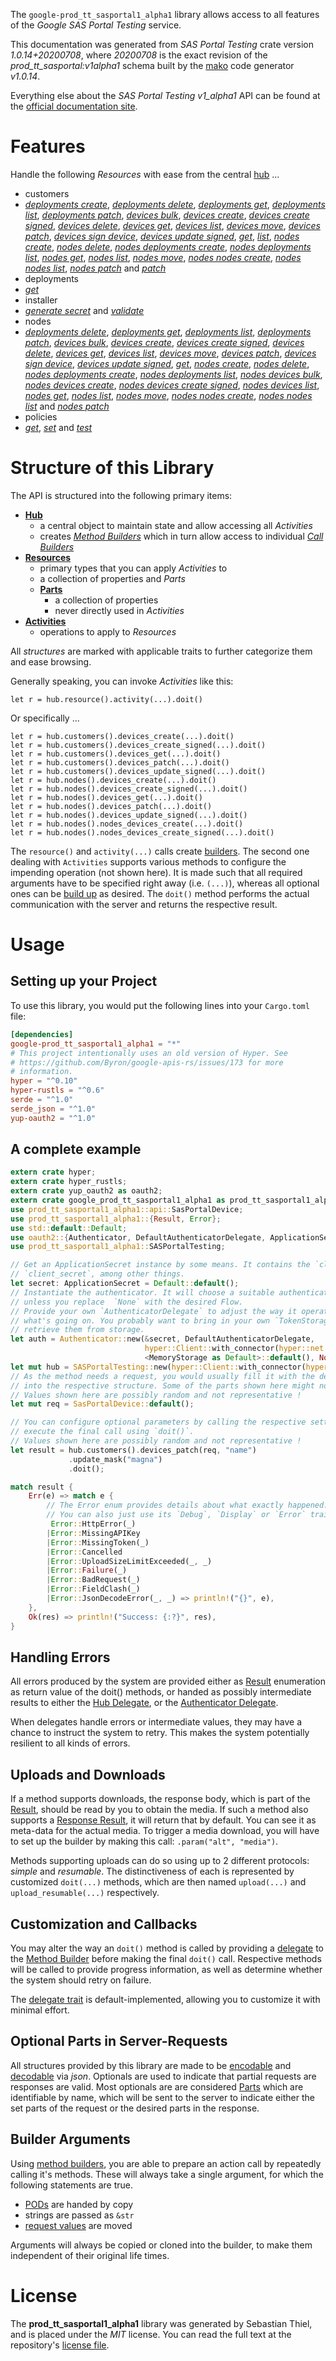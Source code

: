 <!---
DO NOT EDIT !
This file was generated automatically from 'src/mako/api/README.md.mako'
DO NOT EDIT !
-->
The `google-prod_tt_sasportal1_alpha1` library allows access to all features of the *Google SAS Portal Testing* service.

This documentation was generated from *SAS Portal Testing* crate version *1.0.14+20200708*, where *20200708* is the exact revision of the *prod_tt_sasportal:v1alpha1* schema built by the [mako](http://www.makotemplates.org/) code generator *v1.0.14*.

Everything else about the *SAS Portal Testing* *v1_alpha1* API can be found at the
[official documentation site](https://developers.google.com/spectrum-access-system/).
# Features

Handle the following *Resources* with ease from the central [hub](https://docs.rs/google-prod_tt_sasportal1_alpha1/1.0.14+20200708/google_prod_tt_sasportal1_alpha1/SASPortalTesting) ... 

* customers
 * [*deployments create*](https://docs.rs/google-prod_tt_sasportal1_alpha1/1.0.14+20200708/google_prod_tt_sasportal1_alpha1/api::CustomerDeploymentCreateCall), [*deployments delete*](https://docs.rs/google-prod_tt_sasportal1_alpha1/1.0.14+20200708/google_prod_tt_sasportal1_alpha1/api::CustomerDeploymentDeleteCall), [*deployments get*](https://docs.rs/google-prod_tt_sasportal1_alpha1/1.0.14+20200708/google_prod_tt_sasportal1_alpha1/api::CustomerDeploymentGetCall), [*deployments list*](https://docs.rs/google-prod_tt_sasportal1_alpha1/1.0.14+20200708/google_prod_tt_sasportal1_alpha1/api::CustomerDeploymentListCall), [*deployments patch*](https://docs.rs/google-prod_tt_sasportal1_alpha1/1.0.14+20200708/google_prod_tt_sasportal1_alpha1/api::CustomerDeploymentPatchCall), [*devices bulk*](https://docs.rs/google-prod_tt_sasportal1_alpha1/1.0.14+20200708/google_prod_tt_sasportal1_alpha1/api::CustomerDeviceBulkCall), [*devices create*](https://docs.rs/google-prod_tt_sasportal1_alpha1/1.0.14+20200708/google_prod_tt_sasportal1_alpha1/api::CustomerDeviceCreateCall), [*devices create signed*](https://docs.rs/google-prod_tt_sasportal1_alpha1/1.0.14+20200708/google_prod_tt_sasportal1_alpha1/api::CustomerDeviceCreateSignedCall), [*devices delete*](https://docs.rs/google-prod_tt_sasportal1_alpha1/1.0.14+20200708/google_prod_tt_sasportal1_alpha1/api::CustomerDeviceDeleteCall), [*devices get*](https://docs.rs/google-prod_tt_sasportal1_alpha1/1.0.14+20200708/google_prod_tt_sasportal1_alpha1/api::CustomerDeviceGetCall), [*devices list*](https://docs.rs/google-prod_tt_sasportal1_alpha1/1.0.14+20200708/google_prod_tt_sasportal1_alpha1/api::CustomerDeviceListCall), [*devices move*](https://docs.rs/google-prod_tt_sasportal1_alpha1/1.0.14+20200708/google_prod_tt_sasportal1_alpha1/api::CustomerDeviceMoveCall), [*devices patch*](https://docs.rs/google-prod_tt_sasportal1_alpha1/1.0.14+20200708/google_prod_tt_sasportal1_alpha1/api::CustomerDevicePatchCall), [*devices sign device*](https://docs.rs/google-prod_tt_sasportal1_alpha1/1.0.14+20200708/google_prod_tt_sasportal1_alpha1/api::CustomerDeviceSignDeviceCall), [*devices update signed*](https://docs.rs/google-prod_tt_sasportal1_alpha1/1.0.14+20200708/google_prod_tt_sasportal1_alpha1/api::CustomerDeviceUpdateSignedCall), [*get*](https://docs.rs/google-prod_tt_sasportal1_alpha1/1.0.14+20200708/google_prod_tt_sasportal1_alpha1/api::CustomerGetCall), [*list*](https://docs.rs/google-prod_tt_sasportal1_alpha1/1.0.14+20200708/google_prod_tt_sasportal1_alpha1/api::CustomerListCall), [*nodes create*](https://docs.rs/google-prod_tt_sasportal1_alpha1/1.0.14+20200708/google_prod_tt_sasportal1_alpha1/api::CustomerNodeCreateCall), [*nodes delete*](https://docs.rs/google-prod_tt_sasportal1_alpha1/1.0.14+20200708/google_prod_tt_sasportal1_alpha1/api::CustomerNodeDeleteCall), [*nodes deployments create*](https://docs.rs/google-prod_tt_sasportal1_alpha1/1.0.14+20200708/google_prod_tt_sasportal1_alpha1/api::CustomerNodeDeploymentCreateCall), [*nodes deployments list*](https://docs.rs/google-prod_tt_sasportal1_alpha1/1.0.14+20200708/google_prod_tt_sasportal1_alpha1/api::CustomerNodeDeploymentListCall), [*nodes get*](https://docs.rs/google-prod_tt_sasportal1_alpha1/1.0.14+20200708/google_prod_tt_sasportal1_alpha1/api::CustomerNodeGetCall), [*nodes list*](https://docs.rs/google-prod_tt_sasportal1_alpha1/1.0.14+20200708/google_prod_tt_sasportal1_alpha1/api::CustomerNodeListCall), [*nodes move*](https://docs.rs/google-prod_tt_sasportal1_alpha1/1.0.14+20200708/google_prod_tt_sasportal1_alpha1/api::CustomerNodeMoveCall), [*nodes nodes create*](https://docs.rs/google-prod_tt_sasportal1_alpha1/1.0.14+20200708/google_prod_tt_sasportal1_alpha1/api::CustomerNodeNodeCreateCall), [*nodes nodes list*](https://docs.rs/google-prod_tt_sasportal1_alpha1/1.0.14+20200708/google_prod_tt_sasportal1_alpha1/api::CustomerNodeNodeListCall), [*nodes patch*](https://docs.rs/google-prod_tt_sasportal1_alpha1/1.0.14+20200708/google_prod_tt_sasportal1_alpha1/api::CustomerNodePatchCall) and [*patch*](https://docs.rs/google-prod_tt_sasportal1_alpha1/1.0.14+20200708/google_prod_tt_sasportal1_alpha1/api::CustomerPatchCall)
* deployments
 * [*get*](https://docs.rs/google-prod_tt_sasportal1_alpha1/1.0.14+20200708/google_prod_tt_sasportal1_alpha1/api::DeploymentGetCall)
* installer
 * [*generate secret*](https://docs.rs/google-prod_tt_sasportal1_alpha1/1.0.14+20200708/google_prod_tt_sasportal1_alpha1/api::InstallerGenerateSecretCall) and [*validate*](https://docs.rs/google-prod_tt_sasportal1_alpha1/1.0.14+20200708/google_prod_tt_sasportal1_alpha1/api::InstallerValidateCall)
* nodes
 * [*deployments delete*](https://docs.rs/google-prod_tt_sasportal1_alpha1/1.0.14+20200708/google_prod_tt_sasportal1_alpha1/api::NodeDeploymentDeleteCall), [*deployments get*](https://docs.rs/google-prod_tt_sasportal1_alpha1/1.0.14+20200708/google_prod_tt_sasportal1_alpha1/api::NodeDeploymentGetCall), [*deployments list*](https://docs.rs/google-prod_tt_sasportal1_alpha1/1.0.14+20200708/google_prod_tt_sasportal1_alpha1/api::NodeDeploymentListCall), [*deployments patch*](https://docs.rs/google-prod_tt_sasportal1_alpha1/1.0.14+20200708/google_prod_tt_sasportal1_alpha1/api::NodeDeploymentPatchCall), [*devices bulk*](https://docs.rs/google-prod_tt_sasportal1_alpha1/1.0.14+20200708/google_prod_tt_sasportal1_alpha1/api::NodeDeviceBulkCall), [*devices create*](https://docs.rs/google-prod_tt_sasportal1_alpha1/1.0.14+20200708/google_prod_tt_sasportal1_alpha1/api::NodeDeviceCreateCall), [*devices create signed*](https://docs.rs/google-prod_tt_sasportal1_alpha1/1.0.14+20200708/google_prod_tt_sasportal1_alpha1/api::NodeDeviceCreateSignedCall), [*devices delete*](https://docs.rs/google-prod_tt_sasportal1_alpha1/1.0.14+20200708/google_prod_tt_sasportal1_alpha1/api::NodeDeviceDeleteCall), [*devices get*](https://docs.rs/google-prod_tt_sasportal1_alpha1/1.0.14+20200708/google_prod_tt_sasportal1_alpha1/api::NodeDeviceGetCall), [*devices list*](https://docs.rs/google-prod_tt_sasportal1_alpha1/1.0.14+20200708/google_prod_tt_sasportal1_alpha1/api::NodeDeviceListCall), [*devices move*](https://docs.rs/google-prod_tt_sasportal1_alpha1/1.0.14+20200708/google_prod_tt_sasportal1_alpha1/api::NodeDeviceMoveCall), [*devices patch*](https://docs.rs/google-prod_tt_sasportal1_alpha1/1.0.14+20200708/google_prod_tt_sasportal1_alpha1/api::NodeDevicePatchCall), [*devices sign device*](https://docs.rs/google-prod_tt_sasportal1_alpha1/1.0.14+20200708/google_prod_tt_sasportal1_alpha1/api::NodeDeviceSignDeviceCall), [*devices update signed*](https://docs.rs/google-prod_tt_sasportal1_alpha1/1.0.14+20200708/google_prod_tt_sasportal1_alpha1/api::NodeDeviceUpdateSignedCall), [*get*](https://docs.rs/google-prod_tt_sasportal1_alpha1/1.0.14+20200708/google_prod_tt_sasportal1_alpha1/api::NodeGetCall), [*nodes create*](https://docs.rs/google-prod_tt_sasportal1_alpha1/1.0.14+20200708/google_prod_tt_sasportal1_alpha1/api::NodeNodeCreateCall), [*nodes delete*](https://docs.rs/google-prod_tt_sasportal1_alpha1/1.0.14+20200708/google_prod_tt_sasportal1_alpha1/api::NodeNodeDeleteCall), [*nodes deployments create*](https://docs.rs/google-prod_tt_sasportal1_alpha1/1.0.14+20200708/google_prod_tt_sasportal1_alpha1/api::NodeNodeDeploymentCreateCall), [*nodes deployments list*](https://docs.rs/google-prod_tt_sasportal1_alpha1/1.0.14+20200708/google_prod_tt_sasportal1_alpha1/api::NodeNodeDeploymentListCall), [*nodes devices bulk*](https://docs.rs/google-prod_tt_sasportal1_alpha1/1.0.14+20200708/google_prod_tt_sasportal1_alpha1/api::NodeNodeDeviceBulkCall), [*nodes devices create*](https://docs.rs/google-prod_tt_sasportal1_alpha1/1.0.14+20200708/google_prod_tt_sasportal1_alpha1/api::NodeNodeDeviceCreateCall), [*nodes devices create signed*](https://docs.rs/google-prod_tt_sasportal1_alpha1/1.0.14+20200708/google_prod_tt_sasportal1_alpha1/api::NodeNodeDeviceCreateSignedCall), [*nodes devices list*](https://docs.rs/google-prod_tt_sasportal1_alpha1/1.0.14+20200708/google_prod_tt_sasportal1_alpha1/api::NodeNodeDeviceListCall), [*nodes get*](https://docs.rs/google-prod_tt_sasportal1_alpha1/1.0.14+20200708/google_prod_tt_sasportal1_alpha1/api::NodeNodeGetCall), [*nodes list*](https://docs.rs/google-prod_tt_sasportal1_alpha1/1.0.14+20200708/google_prod_tt_sasportal1_alpha1/api::NodeNodeListCall), [*nodes move*](https://docs.rs/google-prod_tt_sasportal1_alpha1/1.0.14+20200708/google_prod_tt_sasportal1_alpha1/api::NodeNodeMoveCall), [*nodes nodes create*](https://docs.rs/google-prod_tt_sasportal1_alpha1/1.0.14+20200708/google_prod_tt_sasportal1_alpha1/api::NodeNodeNodeCreateCall), [*nodes nodes list*](https://docs.rs/google-prod_tt_sasportal1_alpha1/1.0.14+20200708/google_prod_tt_sasportal1_alpha1/api::NodeNodeNodeListCall) and [*nodes patch*](https://docs.rs/google-prod_tt_sasportal1_alpha1/1.0.14+20200708/google_prod_tt_sasportal1_alpha1/api::NodeNodePatchCall)
* policies
 * [*get*](https://docs.rs/google-prod_tt_sasportal1_alpha1/1.0.14+20200708/google_prod_tt_sasportal1_alpha1/api::PolicyGetCall), [*set*](https://docs.rs/google-prod_tt_sasportal1_alpha1/1.0.14+20200708/google_prod_tt_sasportal1_alpha1/api::PolicySetCall) and [*test*](https://docs.rs/google-prod_tt_sasportal1_alpha1/1.0.14+20200708/google_prod_tt_sasportal1_alpha1/api::PolicyTestCall)




# Structure of this Library

The API is structured into the following primary items:

* **[Hub](https://docs.rs/google-prod_tt_sasportal1_alpha1/1.0.14+20200708/google_prod_tt_sasportal1_alpha1/SASPortalTesting)**
    * a central object to maintain state and allow accessing all *Activities*
    * creates [*Method Builders*](https://docs.rs/google-prod_tt_sasportal1_alpha1/1.0.14+20200708/google_prod_tt_sasportal1_alpha1/client::MethodsBuilder) which in turn
      allow access to individual [*Call Builders*](https://docs.rs/google-prod_tt_sasportal1_alpha1/1.0.14+20200708/google_prod_tt_sasportal1_alpha1/client::CallBuilder)
* **[Resources](https://docs.rs/google-prod_tt_sasportal1_alpha1/1.0.14+20200708/google_prod_tt_sasportal1_alpha1/client::Resource)**
    * primary types that you can apply *Activities* to
    * a collection of properties and *Parts*
    * **[Parts](https://docs.rs/google-prod_tt_sasportal1_alpha1/1.0.14+20200708/google_prod_tt_sasportal1_alpha1/client::Part)**
        * a collection of properties
        * never directly used in *Activities*
* **[Activities](https://docs.rs/google-prod_tt_sasportal1_alpha1/1.0.14+20200708/google_prod_tt_sasportal1_alpha1/client::CallBuilder)**
    * operations to apply to *Resources*

All *structures* are marked with applicable traits to further categorize them and ease browsing.

Generally speaking, you can invoke *Activities* like this:

```Rust,ignore
let r = hub.resource().activity(...).doit()
```

Or specifically ...

```ignore
let r = hub.customers().devices_create(...).doit()
let r = hub.customers().devices_create_signed(...).doit()
let r = hub.customers().devices_get(...).doit()
let r = hub.customers().devices_patch(...).doit()
let r = hub.customers().devices_update_signed(...).doit()
let r = hub.nodes().devices_create(...).doit()
let r = hub.nodes().devices_create_signed(...).doit()
let r = hub.nodes().devices_get(...).doit()
let r = hub.nodes().devices_patch(...).doit()
let r = hub.nodes().devices_update_signed(...).doit()
let r = hub.nodes().nodes_devices_create(...).doit()
let r = hub.nodes().nodes_devices_create_signed(...).doit()
```

The `resource()` and `activity(...)` calls create [builders][builder-pattern]. The second one dealing with `Activities` 
supports various methods to configure the impending operation (not shown here). It is made such that all required arguments have to be 
specified right away (i.e. `(...)`), whereas all optional ones can be [build up][builder-pattern] as desired.
The `doit()` method performs the actual communication with the server and returns the respective result.

# Usage

## Setting up your Project

To use this library, you would put the following lines into your `Cargo.toml` file:

```toml
[dependencies]
google-prod_tt_sasportal1_alpha1 = "*"
# This project intentionally uses an old version of Hyper. See
# https://github.com/Byron/google-apis-rs/issues/173 for more
# information.
hyper = "^0.10"
hyper-rustls = "^0.6"
serde = "^1.0"
serde_json = "^1.0"
yup-oauth2 = "^1.0"
```

## A complete example

```Rust
extern crate hyper;
extern crate hyper_rustls;
extern crate yup_oauth2 as oauth2;
extern crate google_prod_tt_sasportal1_alpha1 as prod_tt_sasportal1_alpha1;
use prod_tt_sasportal1_alpha1::api::SasPortalDevice;
use prod_tt_sasportal1_alpha1::{Result, Error};
use std::default::Default;
use oauth2::{Authenticator, DefaultAuthenticatorDelegate, ApplicationSecret, MemoryStorage};
use prod_tt_sasportal1_alpha1::SASPortalTesting;

// Get an ApplicationSecret instance by some means. It contains the `client_id` and 
// `client_secret`, among other things.
let secret: ApplicationSecret = Default::default();
// Instantiate the authenticator. It will choose a suitable authentication flow for you, 
// unless you replace  `None` with the desired Flow.
// Provide your own `AuthenticatorDelegate` to adjust the way it operates and get feedback about 
// what's going on. You probably want to bring in your own `TokenStorage` to persist tokens and
// retrieve them from storage.
let auth = Authenticator::new(&secret, DefaultAuthenticatorDelegate,
                              hyper::Client::with_connector(hyper::net::HttpsConnector::new(hyper_rustls::TlsClient::new())),
                              <MemoryStorage as Default>::default(), None);
let mut hub = SASPortalTesting::new(hyper::Client::with_connector(hyper::net::HttpsConnector::new(hyper_rustls::TlsClient::new())), auth);
// As the method needs a request, you would usually fill it with the desired information
// into the respective structure. Some of the parts shown here might not be applicable !
// Values shown here are possibly random and not representative !
let mut req = SasPortalDevice::default();

// You can configure optional parameters by calling the respective setters at will, and
// execute the final call using `doit()`.
// Values shown here are possibly random and not representative !
let result = hub.customers().devices_patch(req, "name")
             .update_mask("magna")
             .doit();

match result {
    Err(e) => match e {
        // The Error enum provides details about what exactly happened.
        // You can also just use its `Debug`, `Display` or `Error` traits
         Error::HttpError(_)
        |Error::MissingAPIKey
        |Error::MissingToken(_)
        |Error::Cancelled
        |Error::UploadSizeLimitExceeded(_, _)
        |Error::Failure(_)
        |Error::BadRequest(_)
        |Error::FieldClash(_)
        |Error::JsonDecodeError(_, _) => println!("{}", e),
    },
    Ok(res) => println!("Success: {:?}", res),
}

```
## Handling Errors

All errors produced by the system are provided either as [Result](https://docs.rs/google-prod_tt_sasportal1_alpha1/1.0.14+20200708/google_prod_tt_sasportal1_alpha1/client::Result) enumeration as return value of
the doit() methods, or handed as possibly intermediate results to either the 
[Hub Delegate](https://docs.rs/google-prod_tt_sasportal1_alpha1/1.0.14+20200708/google_prod_tt_sasportal1_alpha1/client::Delegate), or the [Authenticator Delegate](https://docs.rs/yup-oauth2/*/yup_oauth2/trait.AuthenticatorDelegate.html).

When delegates handle errors or intermediate values, they may have a chance to instruct the system to retry. This 
makes the system potentially resilient to all kinds of errors.

## Uploads and Downloads
If a method supports downloads, the response body, which is part of the [Result](https://docs.rs/google-prod_tt_sasportal1_alpha1/1.0.14+20200708/google_prod_tt_sasportal1_alpha1/client::Result), should be
read by you to obtain the media.
If such a method also supports a [Response Result](https://docs.rs/google-prod_tt_sasportal1_alpha1/1.0.14+20200708/google_prod_tt_sasportal1_alpha1/client::ResponseResult), it will return that by default.
You can see it as meta-data for the actual media. To trigger a media download, you will have to set up the builder by making
this call: `.param("alt", "media")`.

Methods supporting uploads can do so using up to 2 different protocols: 
*simple* and *resumable*. The distinctiveness of each is represented by customized 
`doit(...)` methods, which are then named `upload(...)` and `upload_resumable(...)` respectively.

## Customization and Callbacks

You may alter the way an `doit()` method is called by providing a [delegate](https://docs.rs/google-prod_tt_sasportal1_alpha1/1.0.14+20200708/google_prod_tt_sasportal1_alpha1/client::Delegate) to the 
[Method Builder](https://docs.rs/google-prod_tt_sasportal1_alpha1/1.0.14+20200708/google_prod_tt_sasportal1_alpha1/client::CallBuilder) before making the final `doit()` call. 
Respective methods will be called to provide progress information, as well as determine whether the system should 
retry on failure.

The [delegate trait](https://docs.rs/google-prod_tt_sasportal1_alpha1/1.0.14+20200708/google_prod_tt_sasportal1_alpha1/client::Delegate) is default-implemented, allowing you to customize it with minimal effort.

## Optional Parts in Server-Requests

All structures provided by this library are made to be [encodable](https://docs.rs/google-prod_tt_sasportal1_alpha1/1.0.14+20200708/google_prod_tt_sasportal1_alpha1/client::RequestValue) and 
[decodable](https://docs.rs/google-prod_tt_sasportal1_alpha1/1.0.14+20200708/google_prod_tt_sasportal1_alpha1/client::ResponseResult) via *json*. Optionals are used to indicate that partial requests are responses 
are valid.
Most optionals are are considered [Parts](https://docs.rs/google-prod_tt_sasportal1_alpha1/1.0.14+20200708/google_prod_tt_sasportal1_alpha1/client::Part) which are identifiable by name, which will be sent to 
the server to indicate either the set parts of the request or the desired parts in the response.

## Builder Arguments

Using [method builders](https://docs.rs/google-prod_tt_sasportal1_alpha1/1.0.14+20200708/google_prod_tt_sasportal1_alpha1/client::CallBuilder), you are able to prepare an action call by repeatedly calling it's methods.
These will always take a single argument, for which the following statements are true.

* [PODs][wiki-pod] are handed by copy
* strings are passed as `&str`
* [request values](https://docs.rs/google-prod_tt_sasportal1_alpha1/1.0.14+20200708/google_prod_tt_sasportal1_alpha1/client::RequestValue) are moved

Arguments will always be copied or cloned into the builder, to make them independent of their original life times.

[wiki-pod]: http://en.wikipedia.org/wiki/Plain_old_data_structure
[builder-pattern]: http://en.wikipedia.org/wiki/Builder_pattern
[google-go-api]: https://github.com/google/google-api-go-client

# License
The **prod_tt_sasportal1_alpha1** library was generated by Sebastian Thiel, and is placed 
under the *MIT* license.
You can read the full text at the repository's [license file][repo-license].

[repo-license]: https://github.com/Byron/google-apis-rsblob/master/LICENSE.md
